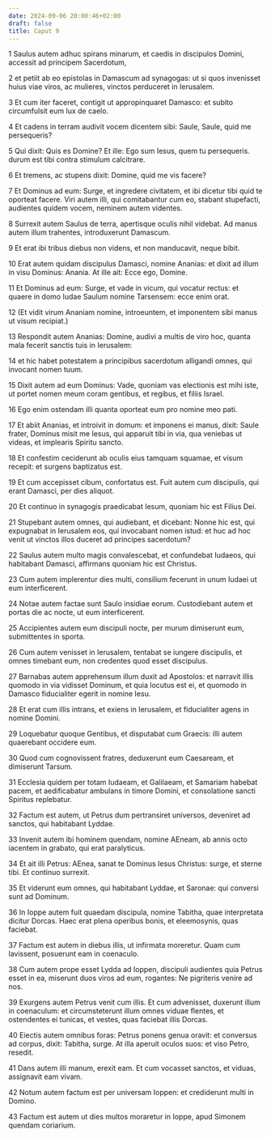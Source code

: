 ```yaml
---
date: 2024-09-06 20:00:46+02:00
draft: false
title: Caput 9
---
```





1 Saulus autem adhuc spirans minarum, et caedis in discipulos Domini, accessit ad principem Sacerdotum,

2 et petiit ab eo epistolas in Damascum ad synagogas: ut si quos invenisset huius viae viros, ac mulieres, vinctos perduceret in Ierusalem.

3 Et cum iter faceret, contigit ut appropinquaret Damasco: et subito circumfulsit eum lux de caelo.

4 Et cadens in terram audivit vocem dicentem sibi: Saule, Saule, quid me persequeris?

5 Qui dixit: Quis es Domine? Et ille: Ego sum Iesus, quem tu persequeris. durum est tibi contra stimulum calcitrare.

6 Et tremens, ac stupens dixit: Domine, quid me vis facere?

7 Et Dominus ad eum: Surge, et ingredere civitatem, et ibi dicetur tibi quid te oporteat facere. Viri autem illi, qui comitabantur cum eo, stabant stupefacti, audientes quidem vocem, neminem autem videntes.

8 Surrexit autem Saulus de terra, apertisque oculis nihil videbat. Ad manus autem illum trahentes, introduxerunt Damascum.

9 Et erat ibi tribus diebus non videns, et non manducavit, neque bibit.

10 Erat autem quidam discipulus Damasci, nomine Ananias: et dixit ad illum in visu Dominus: Anania. At ille ait: Ecce ego, Domine.

11 Et Dominus ad eum: Surge, et vade in vicum, qui vocatur rectus: et quaere in domo Iudae Saulum nomine Tarsensem: ecce enim orat.

12 (Et vidit virum Ananiam nomine, introeuntem, et imponentem sibi manus ut visum recipiat.)

13 Respondit autem Ananias: Domine, audivi a multis de viro hoc, quanta mala fecerit sanctis tuis in Ierusalem:

14 et hic habet potestatem a principibus sacerdotum alligandi omnes, qui invocant nomen tuum.

15 Dixit autem ad eum Dominus: Vade, quoniam vas electionis est mihi iste, ut portet nomen meum coram gentibus, et regibus, et filiis Israel.

16 Ego enim ostendam illi quanta oporteat eum pro nomine meo pati.

17 Et abiit Ananias, et introivit in domum: et imponens ei manus, dixit: Saule frater, Dominus misit me Iesus, qui apparuit tibi in via, qua veniebas ut videas, et implearis Spiritu sancto.

18 Et confestim ceciderunt ab oculis eius tamquam squamae, et visum recepit: et surgens baptizatus est.

19 Et cum accepisset cibum, confortatus est. Fuit autem cum discipulis, qui erant Damasci, per dies aliquot.

20 Et continuo in synagogis praedicabat Iesum, quoniam hic est Filius Dei.

21 Stupebant autem omnes, qui audiebant, et dicebant: Nonne hic est, qui expugnabat in Ierusalem eos, qui invocabant nomen istud: et huc ad hoc venit ut vinctos illos duceret ad principes sacerdotum?

22 Saulus autem multo magis convalescebat, et confundebat Iudaeos, qui habitabant Damasci, affirmans quoniam hic est Christus.

23 Cum autem implerentur dies multi, consilium fecerunt in unum Iudaei ut eum interficerent.

24 Notae autem factae sunt Saulo insidiae eorum. Custodiebant autem et portas die ac nocte, ut eum interficerent.

25 Accipientes autem eum discipuli nocte, per murum dimiserunt eum, submittentes in sporta.

26 Cum autem venisset in Ierusalem, tentabat se iungere discipulis, et omnes timebant eum, non credentes quod esset discipulus.

27 Barnabas autem apprehensum illum duxit ad Apostolos: et narravit illis quomodo in via vidisset Dominum, et quia locutus est ei, et quomodo in Damasco fiducialiter egerit in nomine Iesu.

28 Et erat cum illis intrans, et exiens in Ierusalem, et fiducialiter agens in nomine Domini.

29 Loquebatur quoque Gentibus, et disputabat cum Graecis: illi autem quaerebant occidere eum.

30 Quod cum cognovissent fratres, deduxerunt eum Caesaream, et dimiserunt Tarsum.

31 Ecclesia quidem per totam Iudaeam, et Galilaeam, et Samariam habebat pacem, et aedificabatur ambulans in timore Domini, et consolatione sancti Spiritus replebatur.

32 Factum est autem, ut Petrus dum pertransiret universos, deveniret ad sanctos, qui habitabant Lyddae.

33 Invenit autem ibi hominem quendam, nomine AEneam, ab annis octo iacentem in grabato, qui erat paralyticus.

34 Et ait illi Petrus: AEnea, sanat te Dominus Iesus Christus: surge, et sterne tibi. Et continuo surrexit.

35 Et viderunt eum omnes, qui habitabant Lyddae, et Saronae: qui conversi sunt ad Dominum.

36 In Ioppe autem fuit quaedam discipula, nomine Tabitha, quae interpretata dicitur Dorcas. Haec erat plena operibus bonis, et eleemosynis, quas faciebat.

37 Factum est autem in diebus illis, ut infirmata moreretur. Quam cum lavissent, posuerunt eam in coenaculo.

38 Cum autem prope esset Lydda ad Ioppen, discipuli audientes quia Petrus esset in ea, miserunt duos viros ad eum, rogantes: Ne pigriteris venire ad nos.

39 Exurgens autem Petrus venit cum illis. Et cum advenisset, duxerunt illum in coenaculum: et circumsteterunt illum omnes viduae flentes, et ostendentes ei tunicas, et vestes, quas faciebat illis Dorcas.

40 Eiectis autem omnibus foras: Petrus ponens genua oravit: et conversus ad corpus, dixit: Tabitha, surge. At illa aperuit oculos suos: et viso Petro, resedit.

41 Dans autem illi manum, erexit eam. Et cum vocasset sanctos, et viduas, assignavit eam vivam.

42 Notum autem factum est per universam Ioppen: et crediderunt multi in Domino.

43 Factum est autem ut dies multos moraretur in Ioppe, apud Simonem quendam coriarium.

